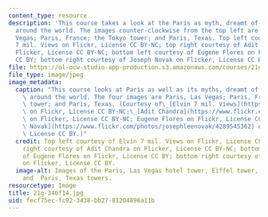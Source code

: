 ```yaml
---
content_type: resource
description: 'This course takes a look at the Paris as myth, dreamt of and reconstructed
  around the world. The images counter-clockwise from the top left are: Paris, Las
  Vegas; Paris, France; the Tokyo tower; and Paris, Texas. Top left courtesy of Elvin
  7 mil. Views on Flickr, License CC BY-NC; top right courtesy of Adit Chandra on
  Flicker, License CC BY-NC; bottom left courtesy of Eugene Flores on Flickr, License
  CC BY; bottom right courtesy of Joseph Novak on Flicker, License CC BY.'
file: https://ol-ocw-studio-app-production.s3.amazonaws.com/courses/21g-346-topics-in-modern-french-literature-and-culture-global-paris-fall-2014/fecf75ecfc923438bb2781204898a11b_21g-346f14.jpg
file_type: image/jpeg
image_metadata:
  caption: "This course looks at Paris as well as its myths, dreamt of and reconstructed\
    \ around the world. The four images are Paris, Las Vegas; Paris, France; the Tokyo\
    \ tower; and Paris, Texas. (Courtesy of\_[Elvin 7 mil. Views](https://www.flickr.com/photos/25228175@N08/3445843468/)\
    \ on Flickr, License CC BY-NC;\_[Adit Chandra](https://www.flickr.com/photos/aditchandra/2330224137)\
    \ on Flicker, License CC BY-NC; Eugene Flores on Flickr, License CC BY; [Joseph\
    \ Novak](https://www.flickr.com/photos/josephleenovak/4289545362) on Flicker,\
    \ License CC BY.)"
  credit: Top left courtesy of Elvin 7 mil. Views on Flickr, License CC BY-NC; top
    right courtesy of Adit Chandra on Flicker, License CC BY-NC; bottom left courtesy
    of Eugene Flores on Flickr, License CC BY; bottom right courtesy of Joseph Novak
    on Flicker, License CC BY.
  image-alt: Images of the Paris, Las Vegas hotel tower, Eiffel tower, and the Tokyo
    and  Paris, Texas towers.
resourcetype: Image
title: 21g-346f14.jpg
uid: fecf75ec-fc92-3438-bb27-81204898a11b
---
```


